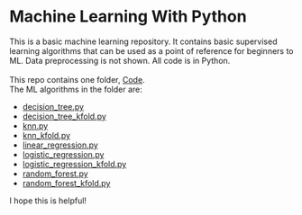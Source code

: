 # Machine Learning With Python
This is a basic machine learning repository. It contains basic supervised learning algorithms that can be used as a point of reference for beginners to ML. Data preprocessing is not shown. All code is in Python.
<br><br>This repo contains one folder, [Code](https://github.com/TylerLynch1/Machine-learning-with-python/tree/ea2a6dada31db11a9f6cd5dc74961d65fae5225a/Code).
<br>The ML algorithms in the folder are:
- [decision_tree.py](https://github.com/TylerLynch1/Machine-learning-with-python/blob/main/Code/decision_tree.py)
- [decision_tree_kfold.py](https://github.com/TylerLynch1/Machine-learning-with-python/blob/main/Code/decision_tree_kfold.py)
- [knn.py](https://github.com/TylerLynch1/Machine-learning-with-python/blob/main/Code/knn.py)
- [knn_kfold.py](https://github.com/TylerLynch1/Machine-learning-with-python/blob/main/Code/knn_kfold.py)
- [linear_regression.py](https://github.com/TylerLynch1/Machine-learning-with-python/blob/main/Code/linear_regression.py)
- [logistic_regression.py](https://github.com/TylerLynch1/Machine-learning-with-python/blob/main/Code/logistic_regression.py)
- [logistic_regression_kfold.py](https://github.com/TylerLynch1/Machine-learning-with-python/blob/main/Code/logistic_regression_kfold.py)
- [random_forest.py](https://github.com/TylerLynch1/Machine-learning-with-python/blob/main/Code/random_forest.py)
- [random_forest_kfold.py](https://github.com/TylerLynch1/Machine-learning-with-python/blob/main/Code/random_forest_kfold.py)


I hope this is helpful!
